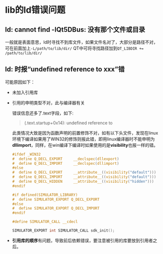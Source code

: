 # lib的ld错误问题

## ld: cannot find -lQt5DBus: 没有那个文件或目录

一般就是表面意思，ld时寻找不到库文件，如果文件名对了，大部分是路径不对，可在前面加上`-L/path/to/lib/dir/`
QT中可将寻找路径加到`QT_LIBDIR += /path/to/lib/dir/`

## ld: 时报“undefined reference to xxx”错

可能原因如下：

- 未加入引用库
- 引用的申明类型不对，此与编译器有关

    错误信息还多了.text字段，如下:
    > (.text.startup+0x14): undefined reference to 

    此类情况大致是因为函数声明的前置修饰不对，如有以下头文件，发现在linux环境下编译如果用了WIN32的修饰则报此错，即用linux编译器时不能申明为**dllimport**，同样，在win编译下编译时如果使用的是**visibility**也报一样的错。

    ```c
    #ifdef _WIN32
    #  define Q_DECL_EXPORT     __declspec(dllexport)
    #  define Q_DECL_IMPORT     __declspec(dllimport)
    #else
    #  define Q_DECL_EXPORT     __attribute__((visibility("default")))
    #  define Q_DECL_IMPORT     __attribute__((visibility("default")))
    #  define Q_DECL_HIDDEN     __attribute__((visibility("hidden")))
    #endif

    #if defined(SIMULATOR_LIBRARY)
    #  define SIMULATOR_EXPORT Q_DECL_EXPORT
    #else
    #  define SIMULATOR_EXPORT Q_DECL_IMPORT
    #endif

    #define SIMULATOR_CALL __cdecl

    SIMULATOR_EXPORT int SIMULATOR_CALL sdk_init();

    ```

- **引用库的顺序**有问题，导致前后依赖错误，要注意被引用的库要放到引用者之后。
